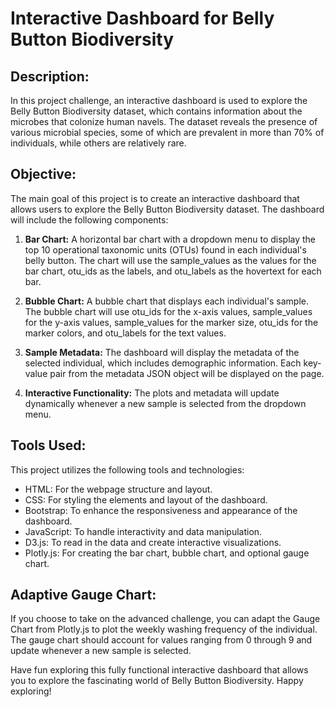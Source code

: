 # **Interactive Dashboard for Belly Button Biodiversity**

## **Description:**
In this project challenge, an interactive dashboard is used to explore the Belly Button Biodiversity dataset, which contains information about the microbes that colonize human navels. The dataset reveals the presence of various microbial species, some of which are prevalent in more than 70% of individuals, while others are relatively rare.

## **Objective:**
The main goal of this project is to create an interactive dashboard that allows users to explore the Belly Button Biodiversity dataset. The dashboard will include the following components:

1. **Bar Chart:** A horizontal bar chart with a dropdown menu to display the top 10 operational taxonomic units (OTUs) found in each individual's belly button. The chart will use the sample_values as the values for the bar chart, otu_ids as the labels, and otu_labels as the hovertext for each bar.

2. **Bubble Chart:** A bubble chart that displays each individual's sample. The bubble chart will use otu_ids for the x-axis values, sample_values for the y-axis values, sample_values for the marker size, otu_ids for the marker colors, and otu_labels for the text values.

3. **Sample Metadata:** The dashboard will display the metadata of the selected individual, which includes demographic information. Each key-value pair from the metadata JSON object will be displayed on the page.

4. **Interactive Functionality:** The plots and metadata will update dynamically whenever a new sample is selected from the dropdown menu.

## **Tools Used:**
This project utilizes the following tools and technologies:

- HTML: For the webpage structure and layout.
- CSS: For styling the elements and layout of the dashboard.
- Bootstrap: To enhance the responsiveness and appearance of the dashboard.
- JavaScript: To handle interactivity and data manipulation.
- D3.js: To read in the data and create interactive visualizations.
- Plotly.js: For creating the bar chart, bubble chart, and optional gauge chart.

## **Adaptive Gauge Chart:**
If you choose to take on the advanced challenge, you can adapt the Gauge Chart from Plotly.js to plot the weekly washing frequency of the individual. The gauge chart should account for values ranging from 0 through 9 and update whenever a new sample is selected.

Have fun exploring this fully functional interactive dashboard that allows you to explore the fascinating world of Belly Button Biodiversity. Happy exploring!